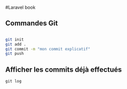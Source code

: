 #Laravel book
## Commandes Git

```bash

git init
git add .
git commit -m "mon commit explicatif"
git push

```

## Afficher les commits déjà effectués
``` 
git log
```
